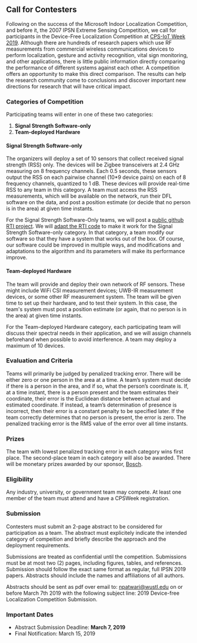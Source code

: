 ## Call for Contesters

Following on the success of the Microsoft Indoor Localization Competition, and before it, the 2007 IPSN Extreme Sensing Competition, we call for participants in the Device-Free Localization Competition at [CPS-IoT Week 2019](http://cpslab.cs.mcgill.ca/cpsiotweek2019/).  Although there are hundreds of research papers which use RF measurements from commercial wireless communications devices to perform localization, gesture and activity recognition, vital sign monitoring, and other applications, there is little public information directly comparing the performance of different systems against each other. A competition offers an opportunity to make this direct comparison.  The results can help the research community come to conclusions and discover important new directions for research that will have critical impact.

### Categories of Competition

Participating teams will enter in one of these two categories:
1. **Signal Strength Software-only**
2. **Team-deployed Hardware**

#### Signal Strength Software-only

The organizers will deploy a set of 10 sensors that collect received signal strength (RSS) only.  The devices will be Zigbee transceivers at 2.4 GHz measuring on 8 frequency channels.  Each 0.5 seconds, these sensors output the RSS on each pairwise channel (10*9 device pairs) on each of 8 frequency channels, quantized to 1 dB.  These devices will provide real-time RSS to any team in this category.  A team must access the RSS measurements, which will be available on the network, run their DFL software on the data, and post a position estimate (or decide that no person is in the area) at given time instants.

For the Signal Strength Software-Only teams, we will post a [public github RTI project](https://github.com/npatwari/dflcompetition).  We will [adapt the RTI code](https://github.com/npatwari/rti) to make it work for the Signal Strength Software-only category.  In that category, a team modify our software so that they have a system that works out of the box.  Of course, our software could be improved in multiple ways, and modifications and adaptations to the algorithm and its parameters will make its performance improve.

#### Team-deployed Hardware

The team will provide and deploy their own network of RF sensors.  These might include WiFi CSI measurement devices; UWB-IR measurement devices, or some other RF measurement system.  The team will be given time to set up their hardware, and to test their system.  In this case, the team's system must post a position estimate (or again, that no person is in the area) at given time instants.

For the Team-deployed Hardware category, each participating team will discuss their spectral needs in their application, and we will assign channels beforehand when possible to avoid interference.  A team may deploy a maximum of 10 devices.

### Evaluation and Criteria

Teams will primarily be judged by penalized tracking error.  There will be either zero or one person in the area at a time. A team’s system must decide if there is a person in the area, and if so, what the person’s coordinate is.  If, at a time instant, there is a person present and the team estimates their coordinate, their error is the Euclidean distance between actual and estimated coordinate.  If instead, a team’s determination of presence is incorrect, then their error is a constant penalty to be specified later.  If the team correctly determines that no person is present, the error is zero.  The penalized tracking error is the RMS value of the error over all time instants.

### Prizes

The team with lowest penalized tracking error in each category wins first place.  The second-place team in each category will also be awarded.  There will be monetary prizes awarded by our sponsor, [Bosch](https://www.bosch.com/).

### Eligibility

Any industry, university, or government team may compete.  At least one member of the team must attend and have a CPSWeek registration.

### Submission

Contesters must submit an 2-page abstract to be considered for participation as a team.  The abstract must explicitely indicate the intended category of compeition and briefly describe the approach and the deployment requirements. 

Submissions are treated as confidential until the competition. Submissions must be at most two (2) pages, including figures, tables, and references. Submission should follow the exact same format as regular, full IPSN 2019 papers. Abstracts should include the names and affiliations of all authors. 

Abstracts should be sent as pdf over email to: npatwari@wustl.edu on or before March 7th 2019 with the following subject line: 2019 Device-free Localization Competition Submission.

### Important Dates
* Abstract Submission Deadline: **March 7, 2019**
* Final Notification: March 15, 2019


